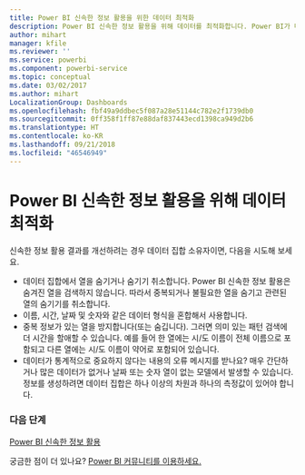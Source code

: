 ```yaml
---
title: Power BI 신속한 정보 활용을 위한 데이터 최적화
description: Power BI 신속한 정보 활용을 위해 데이터를 최적화합니다. Power BI가 데이터를 파악하지 못하는 경우 다음과 같은 작업을 수행할 수 있습니다.
author: mihart
manager: kfile
ms.reviewer: ''
ms.service: powerbi
ms.component: powerbi-service
ms.topic: conceptual
ms.date: 03/02/2017
ms.author: mihart
LocalizationGroup: Dashboards
ms.openlocfilehash: fbf49a9ddbec5f087a28e51144c782e2f1739db0
ms.sourcegitcommit: 0ff358f1ff87e88daf837443ecd1398ca949d2b6
ms.translationtype: HT
ms.contentlocale: ko-KR
ms.lasthandoff: 09/21/2018
ms.locfileid: "46546949"
---
```

# <a name="optimize-your-data-for-power-bi-quick-insights"></a>Power BI 신속한 정보 활용을 위해 데이터 최적화
신속한 정보 활용 결과를 개선하려는 경우  데이터 집합 소유자이면, 다음을 시도해 보세요.

* 데이터 집합에서 열을 숨기거나 숨기기 취소합니다. Power BI 신속한 정보 활용은 숨겨진 열을 검색하지 않습니다.  따라서 중복되거나 불필요한 열을 숨기고 관련된 열의 숨기기를 취소합니다.
* 이름, 시간, 날짜 및 숫자와 같은 데이터 형식을 혼합해서 사용합니다.
* 중복 정보가 있는 열을 방지합니다(또는 숨깁니다).  그러면 의미 있는 패턴 검색에 더 시간을 할애할 수 있습니다.  예를 들어 한 열에는 시/도 이름이 전체 이름으로 포함되고 다른 열에는 시/도 이름이 약어로 포함되어 있습니다.
* 데이터가 통계적으로 중요하지 않다는 내용의 오류 메시지를 받나요?  매우 간단하거나 많은 데이터가 없거나 날짜 또는 숫자 열이 없는 모델에서 발생할 수 있습니다. 정보를 생성하려면 데이터 집합은 하나 이상의 차원과 하나의 측정값이 있어야 합니다.

### <a name="next-steps"></a>다음 단계
[Power BI 신속한 정보 활용](consumer/end-user-insights.md)

궁금한 점이 더 있나요? [Power BI 커뮤니티를 이용하세요.](http://community.powerbi.com/)

